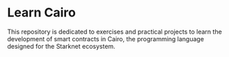 # Learn Cairo
This repository is dedicated to exercises and practical projects to learn the development of smart contracts in Cairo, the programming language designed for the Starknet ecosystem.
